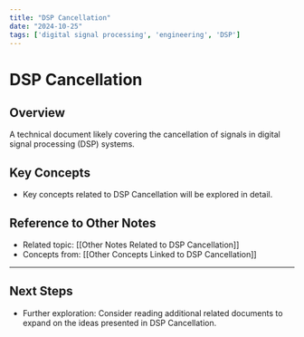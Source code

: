 ```yaml
---
title: "DSP Cancellation"
date: "2024-10-25"
tags: ['digital signal processing', 'engineering', 'DSP']
---
```


# DSP Cancellation

## Overview

A technical document likely covering the cancellation of signals in digital signal processing (DSP) systems.

## Key Concepts

- Key concepts related to DSP Cancellation will be explored in detail.
  
## Reference to Other Notes

- Related topic: [[Other Notes Related to DSP Cancellation]]
- Concepts from: [[Other Concepts Linked to DSP Cancellation]]
---

## Next Steps

- Further exploration: Consider reading additional related documents to expand on the ideas presented in DSP Cancellation.
